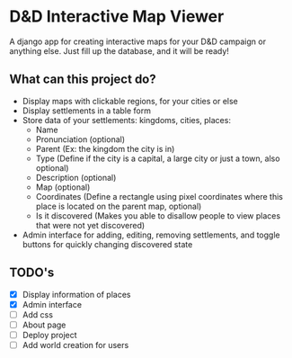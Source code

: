 # D&D Interactive Map Viewer

A django app for creating interactive maps for your D&D campaign or anything else. 
Just fill up the database, and it will be ready!

## What can this project do?

- Display maps with clickable regions, for your cities or else
- Display settlements in a table form
- Store data of your settlements: kingdoms, cities, places:
  - Name
  - Pronunciation (optional)
  - Parent (Ex: the kingdom the city is in)
  - Type (Define if the city is a capital, a large city or just a town, also optional)
  - Description (optional)
  - Map (optional)
  - Coordinates (Define a rectangle using pixel coordinates where this place is located on the parent map, optional)
  - Is it discovered (Makes you able to disallow people to view places that were not yet discovered)
 - Admin interface for adding, editing, removing settlements, and toggle buttons for quickly changing discovered state

## TODO's

- [X] Display information of places 
- [X] Admin interface
- [ ] Add css
- [ ] About page
- [ ] Deploy project
- [ ] Add world creation for users
